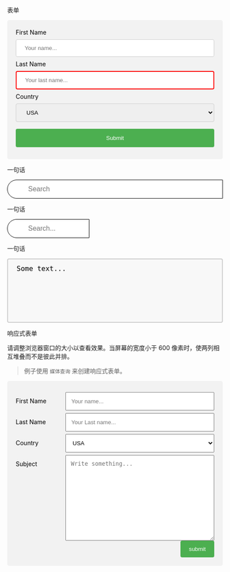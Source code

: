 <p>表单</p>

<style>
  #exmp_form01 form{
    border-radius: 5px;
    background-color: #f2f2f2;
    padding: 20px;
    /* overflow: overlay; */
  }
  #exmp_form01 form label{
    color: #000;
  }
  #exmp_form01 form input[type='text'], #exmp_form01 form select {
    width: 100%;
    padding: 12px 20px;
    margin: 8px 0;
    border: 1px solid #ccc;
    border-radius: 4px;
    box-sizing: border-box;
    /* display: inline-block; */
  }
  #exmp_form01 form input[type='submit'] {
    width: 100%;
    background: #4caf50;
    border: none;
    color: #fff;
    padding: 14px 20px;
    margin: 8px 0;
    border-radius: 4px;
    cursor: pointer;
  }
  #exmp_form01 form input[type='submit']:hover {
    background-color: #45a049;
  }
  #exmp_form01 form input[name='lastname'] {
    border: 2px solid red;
  }
  #exmp_form01 form input:focus {
    background: lightblue;
    border: unset;
  }
</style>
<div id='exmp_form01'>
  <form>
    <label for='f_name'>First Name</label>
    <input type='text' id='f_name' name='firstname' placeholder='Your name...'>
    <label for='l_name'>Last Name</label>
    <input type='text' id='l_name' name='lastname' placeholder='Your last name...'>
    <label for='c_name'>Country</label>
    <select id='c_name' name='country'>
      <option value='usa'>USA</option>
      <option value='canada'>Canda</option>
      <option value='cn'>China</option>
    </select>
    <input type='submit' value='Submit'>
  </form>
</div>

<p>一句话</p>

<style>
  #exmp_form02 form .searchBox {
    width: 100%;
    padding: 12px 20px 12px 3em;
    box-sizing: border-box;
    font-size: 16px;
    background: url('https://cdn.jsdelivr.net/npm/simple-icons@v7/icons/google.svg');
    background-repeat: no-repeat;
    background-position: 0.5em;
    background-size: 1.5em;
    background-color: #fff;
    border-radius: 2em 0 0 2em;
    border: 1px solid #000;
  }
  #exmp_form02 form .searchBox:hover {
    border: 1px solid #aaa;
  }
</style>
<div id='exmp_form02'>
  <form>
    <input class='searchBox' type='text' name='search' placeholder='Search'>
    
  </form>
</div>

<p>一句话</p>

<style>
  #exmp_form03 form {
    max-width: 30em;
  }
  #exmp_form03 form input[type=text] {
    width: 12em; /* 变化动画需要有一个起始值，即width */
    min-width: 6em;;
    font-size: 16px;
    border: 1px solid #000;
    box-sizing: border-box;
    padding: 12px 20px 12px 3em;
    background: url('https://cdn.jsdelivr.net/npm/simple-icons@v7/icons/google.svg');
    background-repeat: no-repeat;
    background-position: 0.5em;
    background-size: 1.5em;
    background-color: #fff;
    border-radius: 2em 0 0 2em;
    transition: width 0.4s ease-in-out;
  }
  #exmp_form03 form .searchBox:hover {
    border: 1px solid #aaa;
  }
  #exmp_form03 input[type=text]:focus , #exmp_form03 input[type=text]:valid {
    width: 100%;
  }
</style>
<div id='exmp_form03'>
  <form>
    <input class='searchBox' type='text' name='search' placeholder='Search...' required pattern='\s*.*' />
  </form>
</div>

<p>一句话</p>

<style>
  #ttaare {
    width: 100%;
    height: 150px;
    padding: 12px 20px;
    box-sizing: border-box;
    border: 2px solid #ccc;
    border-radius: 4px;
    background-color: #f8f8f8;
    font-size: 16px;
    resize: none;
  }
</style>
<textarea id='ttaare'>Some text...</textarea>


<p>响应式表单</p>
<p>请调整浏览器窗口的大小以查看效果。当屏幕的宽度小于 600 像素时，使两列相互堆叠而不是彼此并排。</p>

> 例子使用 `媒体查询` 来创建响应式表单。

<style>
  #exmp_form05 * {
    /* box-sizing: border-box; */
  }
  #exmp_form05 label {
    /* display: inline-block; */
    padding: 12px 12px 12px 0;
    color: #000;
    display: inline-block;
  }
  #exmp_form05 input[type='text'], #exmp_form05 select, #exmp_form05 textarea {
    width: 100%;
    padding: 12px;
    box-sizing: border-box;
    /* border-radius: 4px; */
  }
  #exmp_form05 textarea { 
    height: 200px;
    resize: vertical;
  }
  #exmp_form05 .col {
    float: left;
    margin-top: 6px;
  }
  #exmp_form05 .col-25 {
    width: 25%;
  }
  #exmp_form05 .col-75 {
    width: 75%;
  }
  #exmp_form05 input[type='submit'] {
    float: right;
    padding: 12px 20px;
    background-color: #4caf50;
    border: none;
    color: #fff;
    border-radius: 4px;
    cursor: pointer;
  }
  #exmp_form05 input[type='submit']:hover {
    background-color: #45a049;
  }
  #exmp_form05 .row {
    clear: both;
  }
  #exmp_form05 .form-container {
    background-color: #f2f2f2;
    overflow: hidden;
    border-radius: 5px;
    padding: 20px;
  }
  @media screen and (max-width: 600px) {
    #exmp_form05 .col-25, #exmp_form05 .col-75, #exmp_form05 input[type='submit']{
      width: 100%;
      margin-top: 0;
    }
  }
</style>

<div id='exmp_form05'> 
  <div class='form-container'>
    <form>
      <div class='row'>
        <div class='col col-25'>
          <label form='fname'>First Name</label>
        </div>
        <div class='col col-75'>
          <input type='text' id='fname' name='firstname' placeholder='Your name...'>
        </div>
      </div>
      <div class='row'>
        <div class='col col-25'>
          <label form='lname'>Last Name</label>
        </div>
        <div class='col col-75'>
          <input type='text' id='fname' name='lastname' placeholder='Your Last name...'>
        </div>
      </div>
      <div class='row'>
        <div class='col col-25'>
          <label form='fcountry'>Country</label>
        </div>
        <div class='col col-75'>
          <select id='fcountry' name='country'>
            <option value='usa'>USA</option>
            <option value='cn'>China</option>
            <option value='canada'>Canada</option>
          </select>
        </div>
      </div>
      <div class='row'>
        <div class='col col-25'>
          <label form='fsubject'>Subject</label>
        </div>
        <div class='col col-75'>
          <textarea id='fsubject' name='subject' placeholder='Write something...'></textarea>
        </div>
      </div>
      <div class='row'>
        <input type='submit' value='submit'>
      </div>
    </form>
  </div>
</div>